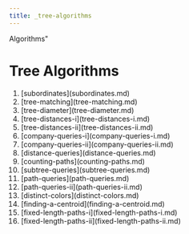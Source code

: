 ```yaml
---
title: _tree-algorithms
---
```


Algorithms\"

# Tree Algorithms

1.  \[subordinates](subordinates.md)
2.  \[tree-matching](tree-matching.md)
3.  \[tree-diameter](tree-diameter.md)
4.  \[tree-distances-i](tree-distances-i.md)
5.  \[tree-distances-ii](tree-distances-ii.md)
6.  \[company-queries-i](company-queries-i.md)
7.  \[company-queries-ii](company-queries-ii.md)
8.  \[distance-queries](distance-queries.md)
9.  \[counting-paths](counting-paths.md)
10. \[subtree-queries](subtree-queries.md)
11. \[path-queries](path-queries.md)
12. \[path-queries-ii](path-queries-ii.md)
13. \[distinct-colors](distinct-colors.md)
14. \[finding-a-centroid](finding-a-centroid.md)
15. \[fixed-length-paths-i](fixed-length-paths-i.md)
16. \[fixed-length-paths-ii](fixed-length-paths-ii.md)
